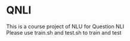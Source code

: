# QNLI
This is a course project of NLU for Question NLI  
Please use train.sh and test.sh to train and test
